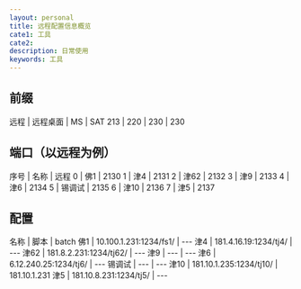 ```yaml
---
layout: personal
title: 远程配置信息概览
cate1: 工具
cate2: 
description: 日常使用
keywords: 工具
---
```


## 前缀

远程 | 远程桌面 | MS | SAT 
213 | 220 | 230 | 230

## 端口（以远程为例）

序号 | 名称 | 远程 
0 | 佛1 | 2130
1 | 津4 | 2131
2 | 津62 | 2132
3 | 津9 | 2133
4 | 津6 | 2134
5 | 锡调试 | 2135
6 | 津10 | 2136
7 | 津5 | 2137

## 配置

名称 | 脚本 | batch 
佛1 | 10.100.1.231:1234/fs1/ | ---
津4 | 181.4.16.19:1234/tj4/ | ---
津62 | 181.8.2.231:1234/tj62/ | ---
津9 | ---  | ---
津6 | 6.12.240.25:1234/tj6/ | ---
锡调试 | --- | ---
津10 | 181.10.1.235:1234/tj10/ | 181.10.1.231
津5 | 181.10.8.231:1234/tj5/  | ---


